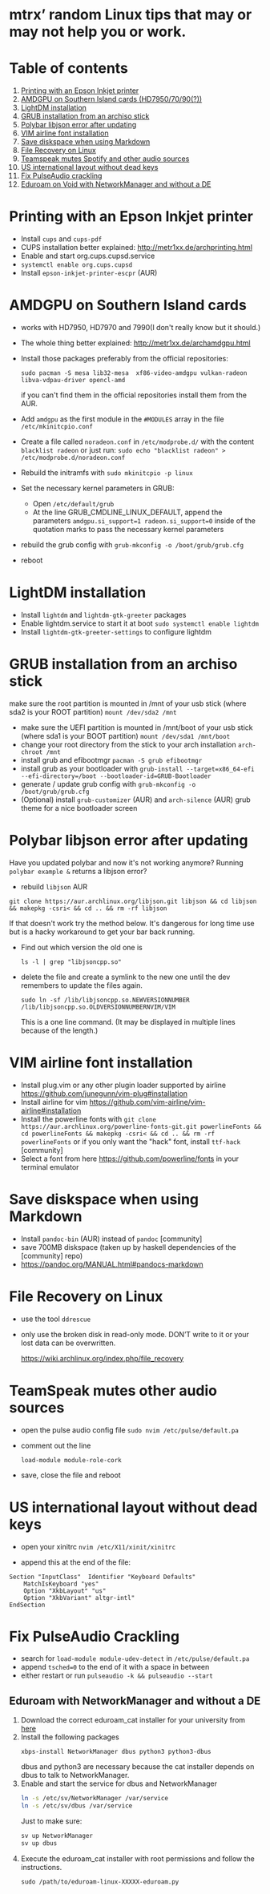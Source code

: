 # mtrx’ random Linux tips that may or may not help you or work.

# Table of contents

1. [Printing with an Epson Inkjet printer](#printing-with-an-epson-inkjet-printer)
2. [AMDGPU on Southern Island cards (HD7950/70/90(?))](#amdgpu-on-southern-island-cards)
3. [LightDM installation](#lightdm-installation)
4. [GRUB installation from an archiso stick](#grub-installation-from-an-archiso-stick)
5. [Polybar libjson error after updating](#polybar-libjson-error-after-updating)
6. [VIM airline font installation](#vim-airline-font-installation)
7. [Save diskspace when using Markdown](#save-diskspace-when-using-markdown)
8. [File Recovery on Linux](#file-recovery-on-linux)
9. [Teamspeak mutes Spotify and other audio sources](#teamspeak-mutes-other-audio-sources)
10. [US international layout without dead keys](#us-international-layout-without-dead-keys)
11. [Fix PulseAudio crackling](#fix-pulseaudio-crackling)
12. [Eduroam on Void with NetworkManager and without a DE](#eduroam-with-networkmanager-and-without-a-de)

# Printing with an Epson Inkjet printer
- Install `cups` and `cups-pdf`
- CUPS installation better explained: http://metr1xx.de/archprinting.html
- Enable and start org.cups.cupsd.service
- `systemctl enable org.cups.cupsd`
- Install `epson-inkjet-printer-escpr` (AUR)

# AMDGPU on Southern Island cards
- works with HD7950, HD7970 and 7990(I don't really know but it should.)
- The whole thing better explained: http://metr1xx.de/archamdgpu.html
- Install those packages preferably from the official repositories:

  ` sudo pacman -S mesa lib32-mesa  xf86-video-amdgpu vulkan-radeon libva-vdpau-driver opencl-amd `

  if you can't find them in the official repositories install them from the AUR.
- Add `amdgpu` as the first module in the `#MODULES` array in the file `/etc/mkinitcpio.conf`
- Create a file called `noradeon.conf` in `/etc/modprobe.d/` with the content `blacklist radeon` or just run:
  `sudo echo "blacklist radeon" > /etc/modprobe.d/noradeon.conf `
- Rebuild the initramfs with `sudo mkinitcpio -p linux`
- Set the necessary kernel parameters in GRUB:
  - Open `/etc/default/grub`
  - At the line GRUB_CMDLINE_LINUX_DEFAULT, append the parameters
    `amdgpu.si_support=1 radeon.si_support=0`
    inside of the quotation marks to pass the necessary kernel parameters
- rebuild the grub config with 
  `grub-mkconfig -o /boot/grub/grub.cfg`
- reboot

# LightDM installation
- Install `lightdm` and `lightdm-gtk-greeter` packages
- Enable lightdm.service to start it at boot
  `sudo systemctl enable lightdm`
- Install `lightdm-gtk-greeter-settings` to configure lightdm

# GRUB installation from an archiso stick
make sure the root partition is mounted in /mnt of your usb stick
  (where sda2 is your ROOT partition)
  `mount /dev/sda2 /mnt`
- make sure the UEFI partition is mounted in /mnt/boot of your usb stick
  (where sda1 is your BOOT partition)
  `mount /dev/sda1 /mnt/boot`
- change your root directory from the stick to your arch installation
  `arch-chroot /mnt`
- install grub and efibootmgr
  `pacman -S grub efibootmgr`
- install grub as your bootloader with 
  `grub-install --target=x86_64-efi --efi-directory=/boot --bootloader-id=GRUB-Bootloader`
- generate / update grub config with 
  `grub-mkconfig -o /boot/grub/grub.cfg`
- (Optional) install `grub-customizer` (AUR) and `arch-silence` (AUR) grub theme for a nice bootloader screen

# Polybar libjson error after updating

Have you updated polybar and now it's not working anymore? Running `polybar example &` returns a libjson error?

- rebuild `libjson` AUR

`git clone https://aur.archlinux.org/libjson.git libjson && cd libjson && makepkg -csri< && cd .. && rm -rf libjson`

If that doesn't work try the method below. It's dangerous for long time use but is a hacky workaround to get your bar back running.

- Find out which version the old one is

  ` ls -l | grep "libjsoncpp.so" `

- delete the file and create a symlink to the new one until the dev remembers to update the files again.

  ` sudo ln -sf /lib/libjsoncpp.so.NEWVERSIONNUMBER /lib/libjsoncpp.so.OLDVERSIONNUMBERNVIM/VIM `

  This is a one line command. (It may be displayed in multiple lines because of the length.)

# VIM airline font installation
- Install plug.vim or any other plugin loader supported by airline https://github.com/junegunn/vim-plug#installation
- Install airline for vim https://github.com/vim-airline/vim-airline#installation
- Install the powerline fonts with
  `git clone https://aur.archlinux.org/powerline-fonts-git.git powerlineFonts && cd powerlineFonts && makepkg -csri< && cd .. && rm -rf powerlineFonts`
  or if you only want the "hack" font, install `ttf-hack` [community]
- Select a font from here https://github.com/powerline/fonts in your terminal emulator

# Save diskspace when using Markdown
- Install `pandoc-bin` (AUR) instead of `pandoc` [community]
- save 700MB diskspace (taken up by haskell dependencies of the [community] repo)
- https://pandoc.org/MANUAL.html#pandocs-markdown

# File Recovery on Linux
- use the tool `ddrescue`

- only use the broken disk in read-only mode. DON’T write to it or your lost data can be overwritten.

  https://wiki.archlinux.org/index.php/file_recovery

# TeamSpeak mutes other audio sources
- open the pulse audio config file `sudo nvim /etc/pulse/default.pa`
- comment out the line 

  `load-module module-role-cork`

- save, close the file and reboot

# US international layout without dead keys
- open your xinitrc `nvim /etc/X11/xinit/xinitrc`

- append this at the end of the file:

```
Section "InputClass"  Identifier "Keyboard Defaults"
    MatchIsKeyboard "yes"
    Option "XkbLayout" "us"
    Option "XkbVariant" altgr-intl"
EndSection
```

# Fix PulseAudio Crackling
- search for `load-module module-udev-detect` in `/etc/pulse/default.pa`
- append `tsched=0` to the end of it with a space in between
- either restart or run `pulseaudio -k && pulseaudio --start`

## Eduroam with NetworkManager and without a DE

1. Download the correct eduroam_cat installer for your university from [here](https://cat.eduroam.org/)
2. Install the following packages
    ```
    xbps-install NetworkManager dbus python3 python3-dbus
    ```
    dbus and python3 are necessary because the cat installer depends on dbus to talk to NetworkManager.
3. Enable and start the service for dbus and NetworkManager
    ```bash
    ln -s /etc/sv/NetworkManager /var/service
    ln -s /etc/sv/dbus /var/service
    ```
    Just to make sure:
    ```bash
    sv up NetworkManager
    sv up dbus
    ```
4. Execute the eduroam_cat installer with root permissions and follow the instructions.
    ```
    sudo /path/to/eduroam-linux-XXXXX-eduroam.py
    ```

